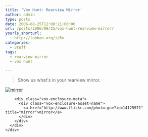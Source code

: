 ```yaml
---
title: 'Vox Hunt: Rearview Mirror'
author: admin
type: posts
date: 2006-08-25T12:08:21+00:00
url: /posts/2006/08/25/vox-hunt-rearview-mirror/
yourls_shorturl:
  - http://lobban.org/i/6v
categories:
  - Stuff
tags:
  - rearview mirror
  - vox hunt

---
```

> Show us what's in your rearview mirror.

<div class="vox-enclosure vox-enclosure-center vox-enclosure-large vox-photo-enclosure">
  <div class="vox-enclosure-inner">
    <div class="vox-enclosure-list">
      <div class="vox-enclosure-item vox-photo-asset vox-last">
        <div class="vox-enclosure-image">
          <a href="http://www.flickr.com/photo.gne?id=14125971" title="mirror"><img alt="mirror" class="asset asset-image at-xid-6a01348743f8e2970c0133f423da67970b" src="http://nonimage.typepad.com/.a/6a01348743f8e2970c0133f423da67970b-320pi" /></a>
        </div>
        
        <div class="vox-enclosure-meta">
          <div class="vox-enclosure-asset-name">
            <a href="http://www.flickr.com/photo.gne?id=14125971" title="mirror">mirror</a>
          </div>
        </div>
      </div>
    </div>
  </div>
</div>